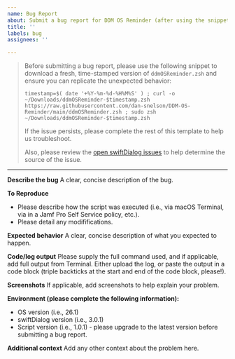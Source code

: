 ```yaml
---
name: Bug Report
about: Submit a bug report for DDM OS Reminder (after using the snippet below and having reviewed open swiftDialog issues)
title: ''
labels: bug
assignees: ''

---
```


> Before submitting a bug report, please use the following snippet to download a fresh, time-stamped version of `ddmOSReminder.zsh` and ensure you can replicate the unexpected behavior:
>
> `timestamp=$( date '+%Y-%m-%d-%H%M%S' ) ; curl -o ~/Downloads/ddmOSReminder-$timestamp.zsh https://raw.githubusercontent.com/dan-snelson/DDM-OS-Reminder/main/ddmOSReminder.zsh ; sudo zsh ~/Downloads/ddmOSReminder-$timestamp.zsh`
> 
> If the issue persists, please complete the rest of this template to help us troubleshoot.
> 
> Also, please review the [open swiftDialog issues](https://github.com/swiftDialog/swiftDialog/issues) to help determine the source of the issue.

---

**Describe the bug**
A clear, concise description of the bug.

**To Reproduce**
 - Please describe how the script was executed (i.e., via macOS Terminal, via in a Jamf Pro Self Service policy, etc.).
 - Please detail any modififications.
 
**Expected behavior**
A clear, concise description of what you expected to happen.

**Code/log output**
Please supply the full command used, and if applicable, add full output from Terminal. Either upload the log, or paste the output in a code block (triple backticks at the start and end of the code block, please!).

**Screenshots**
If applicable, add screenshots to help explain your problem.

**Environment (please complete the following information):**
 - OS version (i.e., 26.1)
 - swiftDialog version (i.e., 3.0.1)
 - Script version (i.e., 1.0.1) - please upgrade to the latest version before submitting a bug report.

**Additional context**
Add any other context about the problem here.
